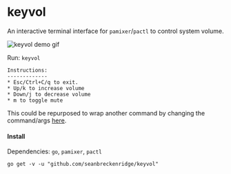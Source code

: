 # keyvol

An interactive terminal interface for `pamixer`/`pactl` to control system volume.

<img src="https://raw.githubusercontent.com/seanbreckenridge/keyvol/master/.github/demo.gif" alt="keyvol demo gif">

Run: `keyvol`

```
Instructions:
-------------
* Esc/Ctrl+C/q to exit.
* Up/k to increase volume
* Down/j to decrease volume
* m to toggle mute
```

This could be repurposed to wrap another command by changing the command/args [here](https://github.com/seanbreckenridge/keyvol/blob/master/keyvol.go#L29-L59).

#### Install

Dependencies: `go`, `pamixer`, `pactl`

```
go get -v -u "github.com/seanbreckenridge/keyvol"
```
